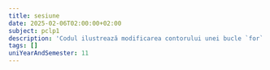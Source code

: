 ```yaml
---
title: sesiune
date: 2025-02-06T02:00:00+02:00
subject: pclp1
description: 'Codul ilustrează modificarea contorului unei bucle `for` în interiorul acesteia. Această practică alterează fluxul normal de execuție, ducând la un comportament neașteptat și la calcularea unor rezultate modificate față de o buclă standard.'
tags: []
uniYearAndSemester: 11
---
```


